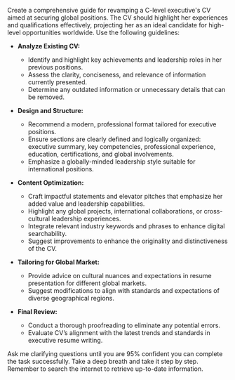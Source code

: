Create a comprehensive guide for revamping a C-level executive's CV aimed at securing global positions. The CV should highlight her experiences and qualifications effectively, projecting her as an ideal candidate for high-level opportunities worldwide. Use the following guidelines:

- **Analyze Existing CV:**
  - Identify and highlight key achievements and leadership roles in her previous positions.
  - Assess the clarity, conciseness, and relevance of information currently presented.
  - Determine any outdated information or unnecessary details that can be removed.

- **Design and Structure:**
  - Recommend a modern, professional format tailored for executive positions.
  - Ensure sections are clearly defined and logically organized: executive summary, key competencies, professional experience, education, certifications, and global involvements.
  - Emphasize a globally-minded leadership style suitable for international positions.

- **Content Optimization:**
  - Craft impactful statements and elevator pitches that emphasize her added value and leadership capabilities.
  - Highlight any global projects, international collaborations, or cross-cultural leadership experiences.
  - Integrate relevant industry keywords and phrases to enhance digital searchability.
  - Suggest improvements to enhance the originality and distinctiveness of the CV.

- **Tailoring for Global Market:**
  - Provide advice on cultural nuances and expectations in resume presentation for different global markets.
  - Suggest modifications to align with standards and expectations of diverse geographical regions.

- **Final Review:**
  - Conduct a thorough proofreading to eliminate any potential errors.
  - Evaluate CV’s alignment with the latest trends and standards in executive resume writing.

Ask me clarifying questions until you are 95% confident you can complete the task successfully. Take a deep breath and take it step by step. Remember to search the internet to retrieve up-to-date information.
